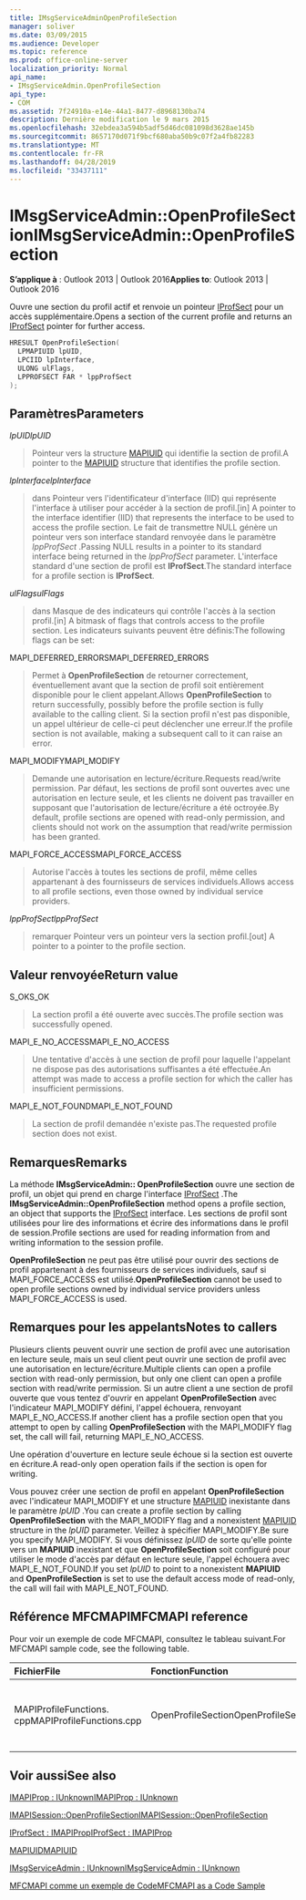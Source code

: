 ```yaml
---
title: IMsgServiceAdminOpenProfileSection
manager: soliver
ms.date: 03/09/2015
ms.audience: Developer
ms.topic: reference
ms.prod: office-online-server
localization_priority: Normal
api_name:
- IMsgServiceAdmin.OpenProfileSection
api_type:
- COM
ms.assetid: 7f24910a-e14e-44a1-8477-d8968130ba74
description: Dernière modification le 9 mars 2015
ms.openlocfilehash: 32ebdea3a594b5adf5d46dc081098d3628ae145b
ms.sourcegitcommit: 8657170d071f9bcf680aba50b9c07f2a4fb82283
ms.translationtype: MT
ms.contentlocale: fr-FR
ms.lasthandoff: 04/28/2019
ms.locfileid: "33437111"
---
```

# <a name="imsgserviceadminopenprofilesection"></a><span data-ttu-id="0841f-103">IMsgServiceAdmin::OpenProfileSection</span><span class="sxs-lookup"><span data-stu-id="0841f-103">IMsgServiceAdmin::OpenProfileSection</span></span>

  
  
<span data-ttu-id="0841f-104">**S’applique à** : Outlook 2013 | Outlook 2016</span><span class="sxs-lookup"><span data-stu-id="0841f-104">**Applies to**: Outlook 2013 | Outlook 2016</span></span> 
  
<span data-ttu-id="0841f-105">Ouvre une section du profil actif et renvoie un pointeur [IProfSect](iprofsectimapiprop.md) pour un accès supplémentaire.</span><span class="sxs-lookup"><span data-stu-id="0841f-105">Opens a section of the current profile and returns an [IProfSect](iprofsectimapiprop.md) pointer for further access.</span></span> 
  
```cpp
HRESULT OpenProfileSection(
  LPMAPIUID lpUID,
  LPCIID lpInterface,
  ULONG ulFlags,
  LPPROFSECT FAR * lppProfSect
);
```

## <a name="parameters"></a><span data-ttu-id="0841f-106">Paramètres</span><span class="sxs-lookup"><span data-stu-id="0841f-106">Parameters</span></span>

 <span data-ttu-id="0841f-107">_lpUID_</span><span class="sxs-lookup"><span data-stu-id="0841f-107">_lpUID_</span></span>
  
> <span data-ttu-id="0841f-108">Pointeur vers la structure [MAPIUID](mapiuid.md) qui identifie la section de profil.</span><span class="sxs-lookup"><span data-stu-id="0841f-108">A pointer to the [MAPIUID](mapiuid.md) structure that identifies the profile section.</span></span> 
    
 <span data-ttu-id="0841f-109">_lpInterface_</span><span class="sxs-lookup"><span data-stu-id="0841f-109">_lpInterface_</span></span>
  
> <span data-ttu-id="0841f-110">dans Pointeur vers l'identificateur d'interface (IID) qui représente l'interface à utiliser pour accéder à la section de profil.</span><span class="sxs-lookup"><span data-stu-id="0841f-110">[in] A pointer to the interface identifier (IID) that represents the interface to be used to access the profile section.</span></span> <span data-ttu-id="0841f-111">Le fait de transmettre NULL génère un pointeur vers son interface standard renvoyée dans le paramètre _lppProfSect_ .</span><span class="sxs-lookup"><span data-stu-id="0841f-111">Passing NULL results in a pointer to its standard interface being returned in the  _lppProfSect_ parameter.</span></span> <span data-ttu-id="0841f-112">L'interface standard d'une section de profil est **IProfSect**.</span><span class="sxs-lookup"><span data-stu-id="0841f-112">The standard interface for a profile section is **IProfSect**.</span></span>
    
 <span data-ttu-id="0841f-113">_ulFlags_</span><span class="sxs-lookup"><span data-stu-id="0841f-113">_ulFlags_</span></span>
  
> <span data-ttu-id="0841f-114">dans Masque de des indicateurs qui contrôle l'accès à la section profil.</span><span class="sxs-lookup"><span data-stu-id="0841f-114">[in] A bitmask of flags that controls access to the profile section.</span></span> <span data-ttu-id="0841f-115">Les indicateurs suivants peuvent être définis:</span><span class="sxs-lookup"><span data-stu-id="0841f-115">The following flags can be set:</span></span>
    
<span data-ttu-id="0841f-116">MAPI_DEFERRED_ERRORS</span><span class="sxs-lookup"><span data-stu-id="0841f-116">MAPI_DEFERRED_ERRORS</span></span> 
  
> <span data-ttu-id="0841f-117">Permet à **OpenProfileSection** de retourner correctement, éventuellement avant que la section de profil soit entièrement disponible pour le client appelant.</span><span class="sxs-lookup"><span data-stu-id="0841f-117">Allows **OpenProfileSection** to return successfully, possibly before the profile section is fully available to the calling client.</span></span> <span data-ttu-id="0841f-118">Si la section profil n'est pas disponible, un appel ultérieur de celle-ci peut déclencher une erreur.</span><span class="sxs-lookup"><span data-stu-id="0841f-118">If the profile section is not available, making a subsequent call to it can raise an error.</span></span> 
    
<span data-ttu-id="0841f-119">MAPI_MODIFY</span><span class="sxs-lookup"><span data-stu-id="0841f-119">MAPI_MODIFY</span></span> 
  
> <span data-ttu-id="0841f-120">Demande une autorisation en lecture/écriture.</span><span class="sxs-lookup"><span data-stu-id="0841f-120">Requests read/write permission.</span></span> <span data-ttu-id="0841f-121">Par défaut, les sections de profil sont ouvertes avec une autorisation en lecture seule, et les clients ne doivent pas travailler en supposant que l'autorisation de lecture/écriture a été octroyée.</span><span class="sxs-lookup"><span data-stu-id="0841f-121">By default, profile sections are opened with read-only permission, and clients should not work on the assumption that read/write permission has been granted.</span></span> 
    
<span data-ttu-id="0841f-122">MAPI_FORCE_ACCESS</span><span class="sxs-lookup"><span data-stu-id="0841f-122">MAPI_FORCE_ACCESS</span></span>
  
> <span data-ttu-id="0841f-123">Autorise l'accès à toutes les sections de profil, même celles appartenant à des fournisseurs de services individuels.</span><span class="sxs-lookup"><span data-stu-id="0841f-123">Allows access to all profile sections, even those owned by individual service providers.</span></span>
    
 <span data-ttu-id="0841f-124">_lppProfSect_</span><span class="sxs-lookup"><span data-stu-id="0841f-124">_lppProfSect_</span></span>
  
> <span data-ttu-id="0841f-125">remarquer Pointeur vers un pointeur vers la section profil.</span><span class="sxs-lookup"><span data-stu-id="0841f-125">[out] A pointer to a pointer to the profile section.</span></span>
    
## <a name="return-value"></a><span data-ttu-id="0841f-126">Valeur renvoyée</span><span class="sxs-lookup"><span data-stu-id="0841f-126">Return value</span></span>

<span data-ttu-id="0841f-127">S_OK</span><span class="sxs-lookup"><span data-stu-id="0841f-127">S_OK</span></span> 
  
> <span data-ttu-id="0841f-128">La section profil a été ouverte avec succès.</span><span class="sxs-lookup"><span data-stu-id="0841f-128">The profile section was successfully opened.</span></span>
    
<span data-ttu-id="0841f-129">MAPI_E_NO_ACCESS</span><span class="sxs-lookup"><span data-stu-id="0841f-129">MAPI_E_NO_ACCESS</span></span> 
  
> <span data-ttu-id="0841f-130">Une tentative d'accès à une section de profil pour laquelle l'appelant ne dispose pas des autorisations suffisantes a été effectuée.</span><span class="sxs-lookup"><span data-stu-id="0841f-130">An attempt was made to access a profile section for which the caller has insufficient permissions.</span></span>
    
<span data-ttu-id="0841f-131">MAPI_E_NOT_FOUND</span><span class="sxs-lookup"><span data-stu-id="0841f-131">MAPI_E_NOT_FOUND</span></span> 
  
> <span data-ttu-id="0841f-132">La section de profil demandée n'existe pas.</span><span class="sxs-lookup"><span data-stu-id="0841f-132">The requested profile section does not exist.</span></span>
    
## <a name="remarks"></a><span data-ttu-id="0841f-133">Remarques</span><span class="sxs-lookup"><span data-stu-id="0841f-133">Remarks</span></span>

<span data-ttu-id="0841f-134">La méthode **IMsgServiceAdmin:: OpenProfileSection** ouvre une section de profil, un objet qui prend en charge l'interface [IProfSect](iprofsectimapiprop.md) .</span><span class="sxs-lookup"><span data-stu-id="0841f-134">The **IMsgServiceAdmin::OpenProfileSection** method opens a profile section, an object that supports the [IProfSect](iprofsectimapiprop.md) interface.</span></span> <span data-ttu-id="0841f-135">Les sections de profil sont utilisées pour lire des informations et écrire des informations dans le profil de session.</span><span class="sxs-lookup"><span data-stu-id="0841f-135">Profile sections are used for reading information from and writing information to the session profile.</span></span> 
  
 <span data-ttu-id="0841f-136">**OpenProfileSection** ne peut pas être utilisé pour ouvrir des sections de profil appartenant à des fournisseurs de services individuels, sauf si MAPI_FORCE_ACCESS est utilisé.</span><span class="sxs-lookup"><span data-stu-id="0841f-136">**OpenProfileSection** cannot be used to open profile sections owned by individual service providers unless MAPI_FORCE_ACCESS is used.</span></span> 
  
## <a name="notes-to-callers"></a><span data-ttu-id="0841f-137">Remarques pour les appelants</span><span class="sxs-lookup"><span data-stu-id="0841f-137">Notes to callers</span></span>

<span data-ttu-id="0841f-138">Plusieurs clients peuvent ouvrir une section de profil avec une autorisation en lecture seule, mais un seul client peut ouvrir une section de profil avec une autorisation en lecture/écriture.</span><span class="sxs-lookup"><span data-stu-id="0841f-138">Multiple clients can open a profile section with read-only permission, but only one client can open a profile section with read/write permission.</span></span> <span data-ttu-id="0841f-139">Si un autre client a une section de profil ouverte que vous tentez d'ouvrir en appelant **OpenProfileSection** avec l'indicateur MAPI_MODIFY défini, l'appel échouera, renvoyant MAPI_E_NO_ACCESS.</span><span class="sxs-lookup"><span data-stu-id="0841f-139">If another client has a profile section open that you attempt to open by calling **OpenProfileSection** with the MAPI_MODIFY flag set, the call will fail, returning MAPI_E_NO_ACCESS.</span></span> 
  
<span data-ttu-id="0841f-140">Une opération d'ouverture en lecture seule échoue si la section est ouverte en écriture.</span><span class="sxs-lookup"><span data-stu-id="0841f-140">A read-only open operation fails if the section is open for writing.</span></span> 
  
<span data-ttu-id="0841f-141">Vous pouvez créer une section de profil en appelant **OpenProfileSection** avec l'indicateur MAPI_MODIFY et une structure [MAPIUID](mapiuid.md) inexistante dans le paramètre _lpUID_ .</span><span class="sxs-lookup"><span data-stu-id="0841f-141">You can create a profile section by calling **OpenProfileSection** with the MAPI_MODIFY flag and a nonexistent [MAPIUID](mapiuid.md) structure in the  _lpUID_ parameter.</span></span> <span data-ttu-id="0841f-142">Veillez à spécifier MAPI_MODIFY.</span><span class="sxs-lookup"><span data-stu-id="0841f-142">Be sure you specify MAPI_MODIFY.</span></span> <span data-ttu-id="0841f-143">Si vous définissez _lpUID_ de sorte qu'elle pointe vers un **MAPIUID** inexistant et que **OpenProfileSection** soit configuré pour utiliser le mode d'accès par défaut en lecture seule, l'appel échouera avec MAPI_E_NOT_FOUND.</span><span class="sxs-lookup"><span data-stu-id="0841f-143">If you set  _lpUID_ to point to a nonexistent **MAPIUID** and **OpenProfileSection** is set to use the default access mode of read-only, the call will fail with MAPI_E_NOT_FOUND.</span></span> 
  
## <a name="mfcmapi-reference"></a><span data-ttu-id="0841f-144">Référence MFCMAPI</span><span class="sxs-lookup"><span data-stu-id="0841f-144">MFCMAPI reference</span></span>

<span data-ttu-id="0841f-145">Pour voir un exemple de code MFCMAPI, consultez le tableau suivant.</span><span class="sxs-lookup"><span data-stu-id="0841f-145">For MFCMAPI sample code, see the following table.</span></span>
  
|<span data-ttu-id="0841f-146">**Fichier**</span><span class="sxs-lookup"><span data-stu-id="0841f-146">**File**</span></span>|<span data-ttu-id="0841f-147">**Fonction**</span><span class="sxs-lookup"><span data-stu-id="0841f-147">**Function**</span></span>|<span data-ttu-id="0841f-148">**Commentaire**</span><span class="sxs-lookup"><span data-stu-id="0841f-148">**Comment**</span></span>|
|:-----|:-----|:-----|
|<span data-ttu-id="0841f-149">MAPIProfileFunctions. cpp</span><span class="sxs-lookup"><span data-stu-id="0841f-149">MAPIProfileFunctions.cpp</span></span>  <br/> |<span data-ttu-id="0841f-150">OpenProfileSection</span><span class="sxs-lookup"><span data-stu-id="0841f-150">OpenProfileSection</span></span>  <br/> |<span data-ttu-id="0841f-151">MFCMAPI utilise la méthode **IMsgServiceAdmin:: OpenProfileSection** pour ouvrir une section de profil.</span><span class="sxs-lookup"><span data-stu-id="0841f-151">MFCMAPI uses the **IMsgServiceAdmin::OpenProfileSection** method to open a profile section.</span></span>  <br/> |
   
## <a name="see-also"></a><span data-ttu-id="0841f-152">Voir aussi</span><span class="sxs-lookup"><span data-stu-id="0841f-152">See also</span></span>



[<span data-ttu-id="0841f-153">IMAPIProp : IUnknown</span><span class="sxs-lookup"><span data-stu-id="0841f-153">IMAPIProp : IUnknown</span></span>](imapipropiunknown.md)
  
[<span data-ttu-id="0841f-154">IMAPISession::OpenProfileSection</span><span class="sxs-lookup"><span data-stu-id="0841f-154">IMAPISession::OpenProfileSection</span></span>](imapisession-openprofilesection.md)
  
[<span data-ttu-id="0841f-155">IProfSect : IMAPIProp</span><span class="sxs-lookup"><span data-stu-id="0841f-155">IProfSect : IMAPIProp</span></span>](iprofsectimapiprop.md)
  
[<span data-ttu-id="0841f-156">MAPIUID</span><span class="sxs-lookup"><span data-stu-id="0841f-156">MAPIUID</span></span>](mapiuid.md)
  
[<span data-ttu-id="0841f-157">IMsgServiceAdmin : IUnknown</span><span class="sxs-lookup"><span data-stu-id="0841f-157">IMsgServiceAdmin : IUnknown</span></span>](imsgserviceadminiunknown.md)


[<span data-ttu-id="0841f-158">MFCMAPI comme un exemple de Code</span><span class="sxs-lookup"><span data-stu-id="0841f-158">MFCMAPI as a Code Sample</span></span>](mfcmapi-as-a-code-sample.md)

